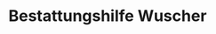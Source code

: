 ---
title: "Bestattungshilfe Wuscher"
url: /hueffenhardt/bestattungshilfe-wuscher/
shop: Bestattungen
---